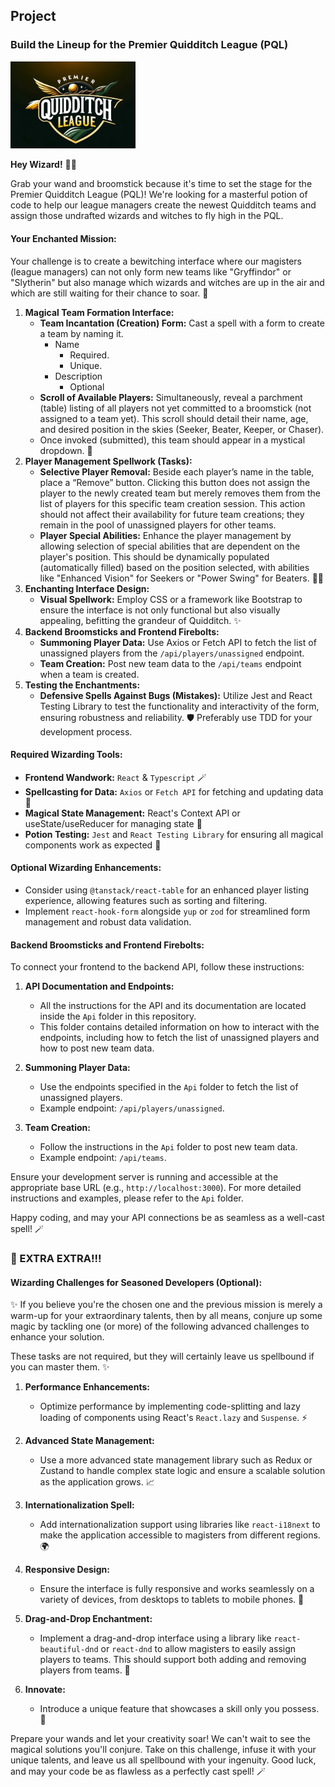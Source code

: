 ## Project

### Build the Lineup for the Premier Quidditch League (PQL)

<img src="./public/images/pql_logo.jpeg" alt="Premier Quidditch League Logo" width="200" />

**Hey Wizard!** 🧙‍♂️

Grab your wand and broomstick because it's time to set the stage for the Premier Quidditch League (PQL)! We're looking for a masterful potion of code to help our league managers create the newest Quidditch teams and assign those undrafted wizards and witches to fly high in the PQL.

#### Your Enchanted Mission:

Your challenge is to create a bewitching interface where our magisters (league managers) can not only form new teams like "Gryffindor" or "Slytherin" but also manage which wizards and witches are up in the air and which are still waiting for their chance to soar. 🧹

1. **Magical Team Formation Interface:**
    - **Team Incantation (Creation) Form:** Cast a spell with a form to create a team by naming it.
      - Name
        - Required.
        - Unique.
      - Description
        - Optional
    - **Scroll of Available Players:** Simultaneously, reveal a parchment (table) listing of all players not yet committed to a broomstick (not assigned to a team yet). This scroll should detail their name, age, and desired position in the skies (Seeker, Beater, Keeper, or Chaser).
    - Once invoked (submitted), this team should appear in a mystical dropdown. 📜
2. **Player Management Spellwork (Tasks):**
    - **Selective Player Removal:** Beside each player’s name in the table, place a “Remove” button. Clicking this button does not assign the player to the newly created team but merely removes them from the list of players for this specific team creation session. This action should not affect their availability for future team creations; they remain in the pool of unassigned players for other teams.
    - **Player Special Abilities:** Enhance the player management by allowing selection of special abilities that are dependent on the player's position. This should be dynamically populated (automatically filled) based on the position selected, with abilities like "Enhanced Vision" for Seekers or "Power Swing" for Beaters. 🧙‍♀️
3. **Enchanting Interface Design:**
    - **Visual Spellwork:** Employ CSS or a framework like Bootstrap to ensure the interface is not only functional but also visually appealing, befitting the grandeur of Quidditch. ✨
4. **Backend Broomsticks and Frontend Firebolts:**
    - **Summoning Player Data:** Use Axios or Fetch API to fetch the list of unassigned players from the `/api/players/unassigned` endpoint.
    - **Team Creation:** Post new team data to the `/api/teams` endpoint when a team is created.
5. **Testing the Enchantments:**
    - **Defensive Spells Against Bugs (Mistakes):** Utilize Jest and React Testing Library to test the functionality and interactivity of the form, ensuring robustness and reliability. 🛡️ Preferably use TDD for your development process.

#### Required Wizarding Tools:

- **Frontend Wandwork:** `React` & `Typescript` 🪄
- **Spellcasting for Data:** `Axios` or `Fetch API` for fetching and updating data 📡
- **Magical State Management:** React's Context API or useState/useReducer for managing state 🌟
- **Potion Testing:** `Jest` and `React Testing Library` for ensuring all magical components work as expected 🧪

#### Optional Wizarding Enhancements:
- Consider using `@tanstack/react-table` for an enhanced player listing experience, allowing features such as sorting and filtering.
- Implement `react-hook-form` alongside `yup` or `zod` for streamlined form management and robust data validation.

#### Backend Broomsticks and Frontend Firebolts:

To connect your frontend to the backend API, follow these instructions:

1. **API Documentation and Endpoints:**
    - All the instructions for the API and its documentation are located inside the `Api` folder in this repository.
    - This folder contains detailed information on how to interact with the endpoints, including how to fetch the list of unassigned players and how to post new team data.

2. **Summoning Player Data:**
    - Use the endpoints specified in the `Api` folder to fetch the list of unassigned players.
    - Example endpoint: `/api/players/unassigned`.

3. **Team Creation:**
    - Follow the instructions in the `Api` folder to post new team data.
    - Example endpoint: `/api/teams`.

Ensure your development server is running and accessible at the appropriate base URL (e.g., `http://localhost:3000`). For more detailed instructions and examples, please refer to the `Api` folder.

Happy coding, and may your API connections be as seamless as a well-cast spell! 🪄

### 📰 EXTRA EXTRA!!!

#### Wizarding Challenges for Seasoned Developers (Optional):

✨ If you believe you're the chosen one and the previous mission is merely a warm-up for your extraordinary talents, then by all means, conjure up some magic by tackling one (or more) of the following advanced challenges to enhance your solution.

These tasks are not required, but they will certainly leave us spellbound if you can master them. ✨

1. **Performance Enhancements:**
    - Optimize performance by implementing code-splitting and lazy loading of components using React's `React.lazy` and `Suspense`. ⚡
    
2. **Advanced State Management:**
    - Use a more advanced state management library such as Redux or Zustand to handle complex state logic and ensure a scalable solution as the application grows. 📈

3. **Internationalization Spell:**
    - Add internationalization support using libraries like `react-i18next` to make the application accessible to magisters from different regions. 🌍

4. **Responsive Design:**
    - Ensure the interface is fully responsive and works seamlessly on a variety of devices, from desktops to tablets to mobile phones. 📱

5. **Drag-and-Drop Enchantment:**
    - Implement a drag-and-drop interface using a library like `react-beautiful-dnd` or `react-dnd` to allow magisters to easily assign players to teams. This should support both adding and removing players from teams. 🧲

6. **Innovate:**
    - Introduce a unique feature that showcases a skill only you possess. 🌟


Prepare your wands and let your creativity soar! We can't wait to see the magical solutions you'll conjure. Take on this challenge, infuse it with your unique talents, and leave us all spellbound with your ingenuity. Good luck, and may your code be as flawless as a perfectly cast spell! 🪄
